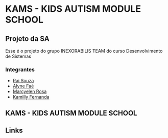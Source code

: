 # KAMS - KIDS AUTISM MODULE SCHOOL

## Projeto da SA

Esse é o projeto do grupo INEXORABILIS TEAM do curso Desenvolvimento de Sistemas
### Integrantes
- [Rai Souza](https://github.com/MonoDryad)
- [Alyne Faé](https://github.com/raulbrunouuskt)
- [Marcyelen Rosa](https://github.com/Marcynha01)
- [Kamilly Fernanda](https://github.com/Millyzinha)

## KAMS - KIDS AUTISM MODULE SCHOOL


## Links
